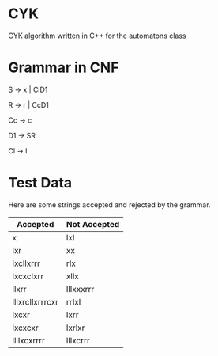 # CYK
CYK algorithm written in C++ for the automatons class

# Grammar in CNF
S -> x | ClD1

R -> r | CcD1

Cc -> c

D1 -> SR

Cl -> l

# Test Data
Here are some strings accepted and rejected by the grammar.

| Accepted        | Not Accepted |
|-----------------|--------------|
| x               | lxl          |
| lxr             | xx           |
| lxcllxrrr       | rlx          |
| lxcxclxrr       | xllx         |
| llxrr           | lllxxxrrr    |
| lllxrcllxrrrcxr | rrlxl        |
| lxcxr           | lxrr         |
| lxcxcxr         | lxrlxr       |
| llllxcxrrrr     | lllxcrrr     |